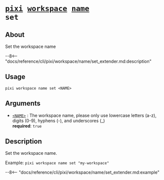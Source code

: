 <!--- This file is autogenerated. Do not edit manually! -->
# <code>[pixi](../../../pixi.md) [workspace](../../workspace.md) [name](../name.md) set</code>

## About
Set the workspace name

--8<-- "docs/reference/cli/pixi/workspace/name/set_extender.md:description"

## Usage
```
pixi workspace name set <NAME>
```

## Arguments
- <a id="arg-<NAME>" href="#arg-<NAME>">`<NAME>`</a>
:  The workspace name, please only use lowercase letters (a-z), digits (0-9), hyphens (-), and underscores (_)
<br>**required**: `true`

## Description
Set the workspace name.

Example: `pixi workspace name set "my-workspace"`


--8<-- "docs/reference/cli/pixi/workspace/name/set_extender.md:example"
